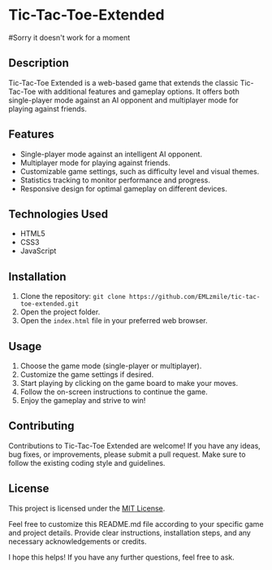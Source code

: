 # Tic-Tac-Toe-Extended

#Sorry it doesn't work for a moment 

## Description
Tic-Tac-Toe Extended is a web-based game that extends the classic Tic-Tac-Toe with additional features and gameplay options. It offers both single-player mode against an AI opponent and multiplayer mode for playing against friends.

## Features
- Single-player mode against an intelligent AI opponent.
- Multiplayer mode for playing against friends.
- Customizable game settings, such as difficulty level and visual themes.
- Statistics tracking to monitor performance and progress.
- Responsive design for optimal gameplay on different devices.

## Technologies Used
- HTML5
- CSS3
- JavaScript

## Installation
1. Clone the repository: `git clone https://github.com/EMLzmile/tic-tac-toe-extended.git`
2. Open the project folder.
3. Open the `index.html` file in your preferred web browser.

## Usage
1. Choose the game mode (single-player or multiplayer).
2. Customize the game settings if desired.
3. Start playing by clicking on the game board to make your moves.
4. Follow the on-screen instructions to continue the game.
5. Enjoy the gameplay and strive to win!

## Contributing
Contributions to Tic-Tac-Toe Extended are welcome! If you have any ideas, bug fixes, or improvements, please submit a pull request. Make sure to follow the existing coding style and guidelines.

## License
This project is licensed under the [MIT License](https://opensource.org/licenses/MIT).

Feel free to customize this README.md file according to your specific game and project details. Provide clear instructions, installation steps, and any necessary acknowledgements or credits.

I hope this helps! If you have any further questions, feel free to ask.